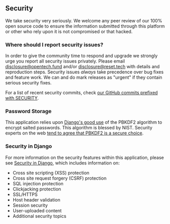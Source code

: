 ## Security

We take security very seriously. We welcome any peer review of our 100% open source code to ensure the information submitted through this platform or other who rely upon it is not compromised or that hacked.

### Where should I report security issues?

In order to give the community time to respond and upgrade we strongly urge you report all security issues privately. Please email disclosure@opentech.fund and/or disclosure@reset.tech with details and reproduction steps. Security issues *always* take precedence over bug fixes and feature work. We can and do mark releases as "urgent" if they contain serious security fixes.

For a list of recent security commits, check [our GitHub commits prefixed with SECURITY](https://github.com/opentechfund/hypha/search?utf8=%E2%9C%93&q=SECURITY&type=Commits).

### Password Storage

This application relies upon [Django's good use](https://docs.djangoproject.com/en/2.1/topics/auth/passwords/) of the PBKDF2 algorithm to encrypt salted passwords. This algorithm is blessed by NIST. Security experts on the web [tend to agree that PBKDF2 is a secure choice](http://security.stackexchange.com/questions/4781/do-any-security-experts-recommend-bcrypt-for-password-storage).

### Security in Django

For more information on the security features within this application, please see [Security in Django](https://docs.djangoproject.com/en/2.1/topics/security/), which includes information on:

* Cross site scripting (XSS) protection
* Cross site request forgery (CSRF) protection
* SQL injection protection
* Clickjacking protection
* SSL/HTTPS
* Host header validation
* Session security
* User-uploaded content
* Additional security topics

